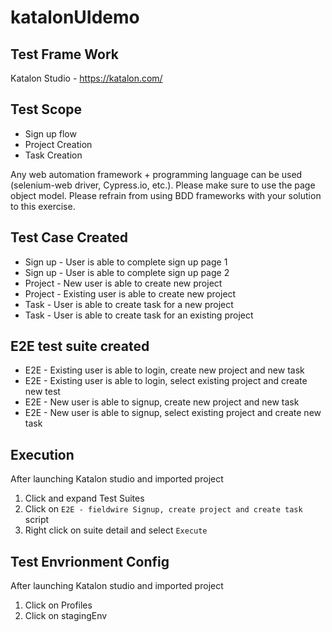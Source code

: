 # katalonUIdemo

## Test Frame Work
Katalon Studio - https://katalon.com/

## Test Scope
- Sign up flow
- Project Creation
- Task Creation

Any web automation framework + programming language can be used (selenium-web
driver, Cypress.io, etc.). Please make sure to use the page object model. Please refrain
from using BDD frameworks with your solution to this exercise.

## Test Case Created

- Sign up - User is able to complete sign up page 1
- Sign up - User is able to complete sign up page 2
- Project - New user is able to create new project
- Project - Existing user is able to create new project
- Task - User is able to create task for a new project
- Task - User is able to create task for an existing project

## E2E test suite created
- E2E - Existing user is able to login, create new project and new task
- E2E - Existing user is able to login, select existing project and create new test
- E2E - New user is able to signup, create new project and new task
- E2E - New user is able to signup, select existing project and create new task

## Execution
After launching Katalon studio and imported project
1. Click and expand Test Suites
2. Click on ```E2E - fieldwire Signup, create project and create task``` script
3. Right click on suite detail and select ```Execute```

## Test Envrionment Config
After launching Katalon studio and imported project
1. Click on Profiles
2. Click on stagingEnv
